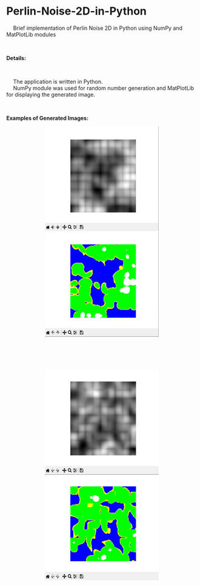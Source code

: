 # Perlin-Noise-2D-in-Python
&emsp; Brief implementation of Perlin Noise 2D in Python using NumPy and MatPlotLib modules <br/>

<br/>

**Details:** <br/>

<br/>

&emsp; The application is written in Python. <br/>
&emsp; NumPy module was used for random number generation and MatPlotLib for displaying the generated image. <br/>

<br/>

**Examples of Generated Images:** <br/>

<p align = "center">
  <img width="300" height="275" src="https://github.com/Razvan48/Perlin-Noise-2D-in-Python/blob/main/demo/0.png">
  <img width="300" height="275" src="https://github.com/Razvan48/Perlin-Noise-2D-in-Python/blob/main/demo/1.png">
  
  <br/>
  <br/>
  <br/>
  <br/>
  <br/>
  <br/>
  
  <img width="300" height="275" src="https://github.com/Razvan48/Perlin-Noise-2D-in-Python/blob/main/demo/2.png">
  <img width="300" height="275" src="https://github.com/Razvan48/Perlin-Noise-2D-in-Python/blob/main/demo/3.png">
</p>




